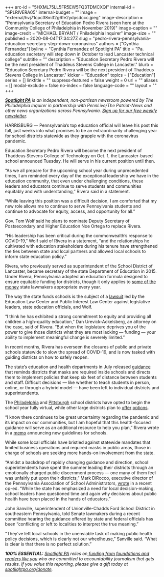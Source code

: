 +++
arc-id = "5HXML75LL5FR5EW5FQ3TDMCXQI"
internal-id = "SPLRIVERA05"
internal-budget = ""
image = "external/hvj71cpc38m32g6fe2ydpsdccc.jpeg"
image-description = "Pennsylvania Secretary of Education Pedro Rivera (seen here at the Community College of Philadelphia in November 2019)"
image-caption = ""
image-credit = "MICHAEL BRYANT / Philadelphia Inquirer"
image-size = ""
published = 2020-08-04T17:34:27Z
slug = "pedro-rivera-pennsylvania-education-secretary-step-down-coronavirus"
authors = ["Cynthia Fernandez"]
byline = "Cynthia Fernandez of Spotlight PA"
title = "Pa. education secretary will step down in October to lead Lancaster technical college"
subtitle = ""
description = "Education Secretary Pedro Rivera will be the next president of Thaddeus Stevens College in Lancaster."
blurb = "Education Secretary Pedro Rivera will be the next president of Thaddeus Stevens College in Lancaster."
kicker = "Education"
topics = ["Education"]
series = []
linktitle = ""
suppress-featured = false
weight = 0
url = ""
aliases = []
modal-exclude = false
no-index = false
language-code = ""
layout = ""
+++

<a href="https://www.spotlightpa.org/"><i><b>Spotlight PA</b></i></a><i> is an independent, non-partisan newsroom powered by The Philadelphia Inquirer in partnership with PennLive/The Patriot-News and other news organizations across Pennsylvania. </i><a href="https://www.spotlightpa.org/newsletters"><i>Sign up for our free weekly newsletter</i></a><i>.</i>

HARRISBURG — Pennsylvania’s top education official will leave his post this fall, just weeks into what promises to be an extraordinarily challenging year for school districts statewide as they grapple with the coronavirus pandemic.

Education Secretary Pedro Rivera will become the next president of Thaddeus Stevens College of Technology on Oct. 1, the Lancaster-based school announced Tuesday. He will serve in his current position until then.&nbsp;

“As we all prepare for the upcoming school year during unprecedented times, I am reminded every day of the exceptional leadership we have in the education community, that even under challenging conditions, these leaders and educators continue to serve students and communities equitably and with understanding,” Rivera said in a statement.

“While leaving this position was a difficult decision, I am comforted that my new role allows me to continue to serve Pennsylvania students and continue to advocate for equity, access, and opportunity for all.”

Gov. Tom Wolf said he plans to nominate Deputy Secretary of Postsecondary and Higher Education Noe Ortega to replace Rivera.&nbsp;

“His leadership has been critical during the commonwealth’s response to COVID-19,” Wolf said of Rivera in a statement, “and the relationships he cultivated with education stakeholders during his tenure have strengthened the ties between state and local partners and allowed local schools to inform state education policy.”

<script src="https://www.spotlightpa.org/embed.js" async></script><div data-spl-embed-version="1" data-spl-src="https://www.spotlightpa.org/embeds/donate/"></div>


Rivera, who previously served as superintendent of the School District of Lancaster, became secretary of the state Department of Education in 2015. Under Rivera, Pennsylvania adopted an education formula designed to ensure equitable funding for districts, though it only applies to <a href="https://papost.org/2019/07/22/could-pa-school-districts-change-funding-themselves-a-substitute-teacher-wanted-to-know/">some of the money</a> state lawmakers appropriate every year.&nbsp;

The way the state funds schools is the subject of a <a href="https://www.pubintlaw.org/cases-and-projects/school-funding-lawsuit/">lawsuit</a> led by the Education Law Center and Public Interest Law Center against legislative leaders, state education officials, and Wolf.&nbsp;

“I think he has exhibited a strong commitment to equity and providing all children a high-quality education,” Dan Urevick-Ackelsberg, an attorney on the case, said of Rivera. “But when the legislature deprives you of the power to give those districts what they are most lacking — funding — your ability to implement meaningful change is severely limited.”

In recent months, Rivera has overseen the closures of public and private schools statewide to slow the spread of COVID-19, and is now tasked with guiding districts on how to safely reopen.&nbsp;

The state’s education and health departments in July released <a href="https://www.education.pa.gov/Schools/safeschools/emergencyplanning/COVID-19/SchoolReopeningGuidance/ReopeningPreKto12/PublicHealthGuidance/Pages/default.aspx">guidance</a> that reminds districts that masks are required inside schools and directs them to implement policies that keep six feet of distance between students and staff. Difficult decisions — like whether to teach students in person, online, or through a hybrid model — have been left to individual districts and superintendents.

The <a href="https://www.inquirer.com/news/back-to-school-plan-philadelphia-school-district-board-20200730.html" target=_blank>Philadelphia</a> and <a href="https://www.publicsource.org/pittsburgh-public-schools-students-coronavirus-remote-learning-board/" target=_blank>Pittsburgh</a> school districts have opted to begin the school year fully virtual, while other large districts plan to <a href="https://patch.com/pennsylvania/doylestown/central-bucks-pushes-school-start-day-back-sept-8">offer</a> <a href="https://www.lehighvalleylive.com/bethlehem/2020/07/bethlehem-area-school-district-releases-hybrid-plan-for-the-fall.html">options</a>.&nbsp;

“I know there continues to be great uncertainty regarding the pandemic and its impact on our communities, but I am hopeful that this health-focused guidance will serve as an additional resource to help you plan,” Rivera wrote in a <a href="https://www.education.pa.gov/Schools/safeschools/emergencyplanning/COVID-19/messages/July2020/Pages/July16.aspx">memo</a> announcing new guidelines for schools.

While some local officials have bristled against statewide mandates that limited business operations and required masks in public areas, those in charge of schools are seeking more hands-on involvement from the state.&nbsp;

<script src="https://www.spotlightpa.org/embed.js" async></script><div data-spl-embed-version="1" data-spl-src="https://www.spotlightpa.org/embeds/newsletter/"></div>


“Amidst a backdrop of rapidly changing guidance and direction, school superintendents have spent the summer leading their districts through an emotionally charged public discernment process — one many of them feel was unfairly put upon their districts,” Mark DiRocco, executive director of the Pennsylvania Association of School Administrators, <a href="https://www.pasa-net.org/Files/Docs/2020/PASAop-ed07-31-20.pdf">wrote</a> in a recent op-ed. “While the state has emphasized a need for local decision-making, school leaders have questioned time and again why decisions about public health have been placed in the hands of educators.”

John Sanville, superintendent of Unionville-Chadds Ford School District in southeastern Pennsylvania, told Senate lawmakers during a recent committee hearing the guidance offered by state and federal officials has been “conflicting or left to localities to interpret the true meaning.”

“They’ve left local schools in the unenviable task of making public health policy decisions, which is clearly not our wheelhouse,” Sanville said. “What is clear is that there is no perfect solution.”

<i><b>100% ESSENTIAL:</b></i> <a href="https://www.spotlightpa.org/"><i>Spotlight PA</i></a><i> relies on</i><a href="https://www.spotlightpa.org/support"><i> funding from foundations and readers like you</i></a><i> who are committed to accountability journalism that gets results. If you value this reporting, please give a gift today at </i><a href="http://spotlightpa.org/donate"><i>spotlightpa.org/donate</i></a><i>.</i>

<script src="https://www.spotlightpa.org/embed.js" async></script><div data-spl-embed-version="1" data-spl-src="https://www.spotlightpa.org/embeds/tips/?tip_text=Are%20you%20a%20parent%20or%20guardian%20worried%20about%20how%20schools%20will%20teach%20students%20in%20the%20fall%3F%20We%20want%20to%20hear%20from%20you.%20%20"></div>
